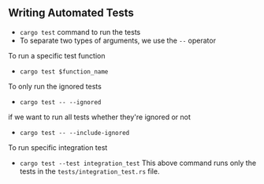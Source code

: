 ## Writing Automated Tests
- `cargo test` command to run the tests
- To separate two types of arguments, we use the `--` operator

To run a specific test function
- `cargo test $function_name`

To only run the ignored tests
- `cargo test -- --ignored`

if we want to run all tests whether they're ignored or not
- `cargo test -- --include-ignored`

To run specific integration test
- `cargo test --test integration_test`
This above command runs only the tests in the `tests/integration_test.rs` file.
